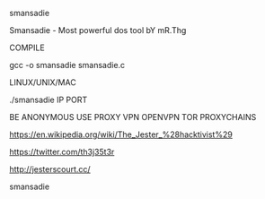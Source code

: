 smansadie

Smansadie - Most powerful dos tool bY mR.Thg

COMPILE

gcc -o smansadie smansadie.c

LINUX/UNIX/MAC

./smansadie IP PORT

BE ANONYMOUS
USE PROXY VPN OPENVPN TOR PROXYCHAINS

https://en.wikipedia.org/wiki/The_Jester_%28hacktivist%29

https://twitter.com/th3j35t3r

http://jesterscourt.cc/

smansadie
